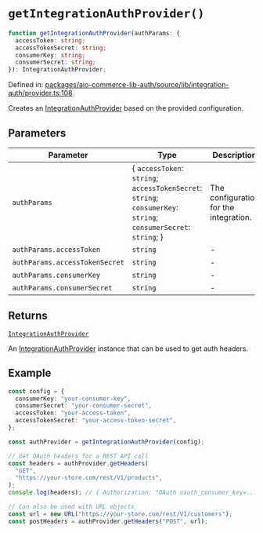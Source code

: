 # `getIntegrationAuthProvider()`

```ts
function getIntegrationAuthProvider(authParams: {
  accessToken: string;
  accessTokenSecret: string;
  consumerKey: string;
  consumerSecret: string;
}): IntegrationAuthProvider;
```

Defined in: [packages/aio-commerce-lib-auth/source/lib/integration-auth/provider.ts:108](https://github.com/adobe/aio-commerce-sdk/blob/5809dd20a9a3622ccefb4f7ffee3f04a460f0d98/packages/aio-commerce-lib-auth/source/lib/integration-auth/provider.ts#L108)

Creates an [IntegrationAuthProvider](../interfaces/IntegrationAuthProvider.md) based on the provided configuration.

## Parameters

| Parameter                      | Type                                                                                                               | Description                            |
| ------------------------------ | ------------------------------------------------------------------------------------------------------------------ | -------------------------------------- |
| `authParams`                   | \{ `accessToken`: `string`; `accessTokenSecret`: `string`; `consumerKey`: `string`; `consumerSecret`: `string`; \} | The configuration for the integration. |
| `authParams.accessToken`       | `string`                                                                                                           | -                                      |
| `authParams.accessTokenSecret` | `string`                                                                                                           | -                                      |
| `authParams.consumerKey`       | `string`                                                                                                           | -                                      |
| `authParams.consumerSecret`    | `string`                                                                                                           | -                                      |

## Returns

[`IntegrationAuthProvider`](../interfaces/IntegrationAuthProvider.md)

An [IntegrationAuthProvider](../interfaces/IntegrationAuthProvider.md) instance that can be used to get auth headers.

## Example

```typescript
const config = {
  consumerKey: "your-consumer-key",
  consumerSecret: "your-consumer-secret",
  accessToken: "your-access-token",
  accessTokenSecret: "your-access-token-secret",
};

const authProvider = getIntegrationAuthProvider(config);

// Get OAuth headers for a REST API call
const headers = authProvider.getHeaders(
  "GET",
  "https://your-store.com/rest/V1/products",
);
console.log(headers); // { Authorization: "OAuth oauth_consumer_key=..., oauth_signature=..." }

// Can also be used with URL objects
const url = new URL("https://your-store.com/rest/V1/customers");
const postHeaders = authProvider.getHeaders("POST", url);
```
